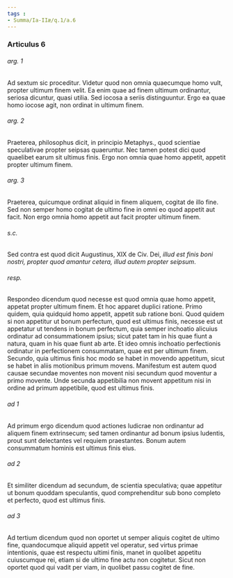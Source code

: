 ```yaml
---
tags : 
- Summa/Ia-IIæ/q.1/a.6
---
```


### Articulus 6

###### arg. 1
Ad sextum sic proceditur. Videtur quod non omnia quaecumque homo vult, propter ultimum finem velit. Ea enim quae ad finem ultimum ordinantur, seriosa dicuntur, quasi utilia. Sed iocosa a seriis distinguuntur. Ergo ea quae homo iocose agit, non ordinat in ultimum finem.

###### arg. 2
Praeterea, philosophus dicit, in principio Metaphys., quod scientiae speculativae propter seipsas quaeruntur. Nec tamen potest dici quod quaelibet earum sit ultimus finis. Ergo non omnia quae homo appetit, appetit propter ultimum finem.

###### arg. 3
Praeterea, quicumque ordinat aliquid in finem aliquem, cogitat de illo fine. Sed non semper homo cogitat de ultimo fine in omni eo quod appetit aut facit. Non ergo omnia homo appetit aut facit propter ultimum finem.

###### s.c.
Sed contra est quod dicit Augustinus, XIX de Civ. Dei, *illud est finis boni nostri, propter quod amantur cetera, illud autem propter seipsum*.

###### resp.
Respondeo dicendum quod necesse est quod omnia quae homo appetit, appetat propter ultimum finem. Et hoc apparet duplici ratione. Primo quidem, quia quidquid homo appetit, appetit sub ratione boni. Quod quidem si non appetitur ut bonum perfectum, quod est ultimus finis, necesse est ut appetatur ut tendens in bonum perfectum, quia semper inchoatio alicuius ordinatur ad consummationem ipsius; sicut patet tam in his quae fiunt a natura, quam in his quae fiunt ab arte. Et ideo omnis inchoatio perfectionis ordinatur in perfectionem consummatam, quae est per ultimum finem. Secundo, quia ultimus finis hoc modo se habet in movendo appetitum, sicut se habet in aliis motionibus primum movens. Manifestum est autem quod causae secundae moventes non movent nisi secundum quod moventur a primo movente. Unde secunda appetibilia non movent appetitum nisi in ordine ad primum appetibile, quod est ultimus finis.

###### ad 1
Ad primum ergo dicendum quod actiones ludicrae non ordinantur ad aliquem finem extrinsecum; sed tamen ordinantur ad bonum ipsius ludentis, prout sunt delectantes vel requiem praestantes. Bonum autem consummatum hominis est ultimus finis eius.

###### ad 2
Et similiter dicendum ad secundum, de scientia speculativa; quae appetitur ut bonum quoddam speculantis, quod comprehenditur sub bono completo et perfecto, quod est ultimus finis.

###### ad 3
Ad tertium dicendum quod non oportet ut semper aliquis cogitet de ultimo fine, quandocumque aliquid appetit vel operatur, sed virtus primae intentionis, quae est respectu ultimi finis, manet in quolibet appetitu cuiuscumque rei, etiam si de ultimo fine actu non cogitetur. Sicut non oportet quod qui vadit per viam, in quolibet passu cogitet de fine.

